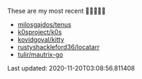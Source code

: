 These are my most recent 🌟🌟🌟🌟🌟

* [milosgajdos/tenus](https://github.com/milosgajdos/tenus)
* [k0sproject/k0s](https://github.com/k0sproject/k0s)
* [kovidgoyal/kitty](https://github.com/kovidgoyal/kitty)
* [rustyshackleford36/locatarr](https://github.com/rustyshackleford36/locatarr)
* [tulir/mautrix-go](https://github.com/tulir/mautrix-go)

Last updated: 2020-11-20T03:08:56.811408
